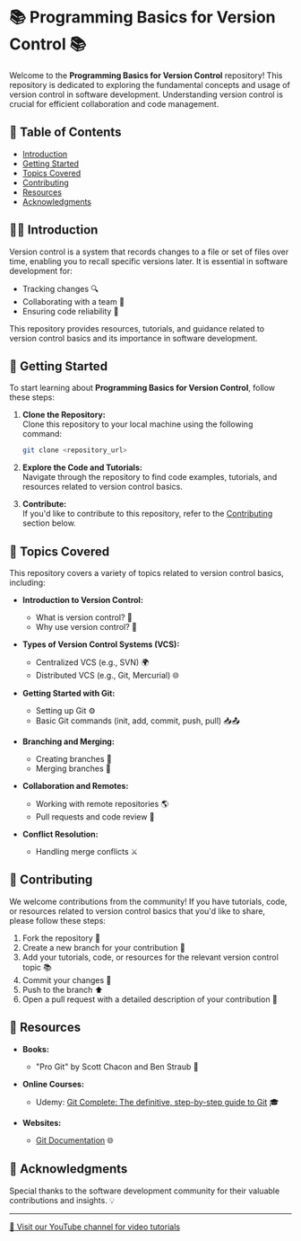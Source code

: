 # 📚 Programming Basics for Version Control 📚

Welcome to the **Programming Basics for Version Control** repository! This repository is dedicated to exploring the fundamental concepts and usage of version control in software development. Understanding version control is crucial for efficient collaboration and code management.

## 📑 Table of Contents

- [Introduction](#introduction)
- [Getting Started](#getting-started)
- [Topics Covered](#topics-covered)
- [Contributing](#contributing)
- [Resources](#resources)
- [Acknowledgments](#acknowledgments)

## 🧑‍💻 Introduction

Version control is a system that records changes to a file or set of files over time, enabling you to recall specific versions later. It is essential in software development for:

- Tracking changes 🔍
- Collaborating with a team 👥
- Ensuring code reliability 🔐

This repository provides resources, tutorials, and guidance related to version control basics and its importance in software development.

## 🚀 Getting Started

To start learning about **Programming Basics for Version Control**, follow these steps:

1. **Clone the Repository:**  
   Clone this repository to your local machine using the following command:
   ```bash
   git clone <repository_url>
   ```

2. **Explore the Code and Tutorials:**  
   Navigate through the repository to find code examples, tutorials, and resources related to version control basics.

3. **Contribute:**  
   If you'd like to contribute to this repository, refer to the [Contributing](#contributing) section below.

## 📝 Topics Covered

This repository covers a variety of topics related to version control basics, including:

- **Introduction to Version Control:**
  - What is version control? 🤔
  - Why use version control? 🧐

- **Types of Version Control Systems (VCS):**
  - Centralized VCS (e.g., SVN) 🌍
  - Distributed VCS (e.g., Git, Mercurial) 🌐

- **Getting Started with Git:**
  - Setting up Git ⚙️
  - Basic Git commands (init, add, commit, push, pull) 📥📤

- **Branching and Merging:**
  - Creating branches 🌳
  - Merging branches 🔄

- **Collaboration and Remotes:**
  - Working with remote repositories 🌎
  - Pull requests and code review 📝

- **Conflict Resolution:**
  - Handling merge conflicts ⚔️

## 🤝 Contributing

We welcome contributions from the community! If you have tutorials, code, or resources related to version control basics that you'd like to share, please follow these steps:

1. Fork the repository 🍴
2. Create a new branch for your contribution 🌱
3. Add your tutorials, code, or resources for the relevant version control topic 📚
4. Commit your changes 📝
5. Push to the branch ⬆️
6. Open a pull request with a detailed description of your contribution 🚪

## 🌟 Resources

- **Books:**
  - "Pro Git" by Scott Chacon and Ben Straub 📘

- **Online Courses:**
  - Udemy: [Git Complete: The definitive, step-by-step guide to Git](https://www.udemy.com/course/git-complete/) 🎓

- **Websites:**
  - [Git Documentation](https://git-scm.com/doc) 🌐

## 🙏 Acknowledgments

Special thanks to the software development community for their valuable contributions and insights. 💡

---

[🎥 Visit our YouTube channel for video tutorials](https://www.youtube.com/@CodeCraft-ll5nz/featured)

